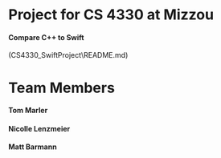 <h1> Project for CS 4330 at Mizzou </h1>
<h4>Compare C++ to Swift </h4>
(CS4330_SwiftProject\README.md)
<h1> Team Members</h1>
<h4> Tom Marler </h4>
<h4> Nicolle Lenzmeier</h4>
<h4> Matt Barmann</h4>
